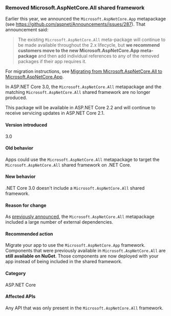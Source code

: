 ### Removed Microsoft.AspNetCore.All shared framework

Earlier this year, we announced the `Microsoft.AspNetCore.App` metapackage (see https://github.com/aspnet/Announcements/issues/287). That announcement said:

> The existing `Microsoft.AspNetCore.All` meta-package will continue to be made available throughout the 2.x lifecycle, but **we recommend customers move to the new Microsoft.AspNetCore.App meta-package** and then add individual references to any of the removed packages if their app requires it.

For migration instructions, see [Migrating from Microsoft.AspNetCore.All to Microsoft.AspNetCore.App](/aspnet/core/fundamentals/metapackage?view=aspnetcore-2.1#migrating-from-microsoftaspnetcoreall-to-microsoftaspnetcoreapp).

In ASP.NET Core 3.0, the `Microsoft.AspNetCore.All` metapackage and the matching `Microsoft.AspNetCore.All` shared framework are no longer produced.

This package will be available in ASP.NET Core 2.2 and will continue to receive servicing updates in ASP.NET Core 2.1.

#### Version introduced

3.0

#### Old behavior

Apps could use the `Microsoft.AspNetCore.All` metapackage to target the `Microsoft.AspNetCore.All` shared framework on .NET Core.

#### New behavior

.NET Core 3.0 doesn't include a `Microsoft.AspNetCore.All` shared framework.

#### Reason for change

As [previously announced](https://github.com/aspnet/Announcements/issues/287), the `Microsoft.AspNetCore.All` metapackage included a large number of external dependencies.

#### Recommended action

Migrate your app to use the `Microsoft.AspNetCore.App` framework. Components that were previously available in `Microsoft.AspNetCore.All` are **still available on NuGet**. Those components are now deployed with your app instead of being included in the shared framework.

#### Category

ASP.NET Core

#### Affected APIs

Any API that was only present in the `Microsoft.AspNetCore.All` framework.

